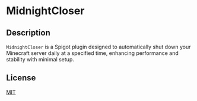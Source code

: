 # MidnightCloser

## Description

`MidnightCloser` is a Spigot plugin designed to automatically shut down your Minecraft server daily at a specified time,
enhancing performance and stability with minimal setup.

## License

[MIT](./LICENSE)